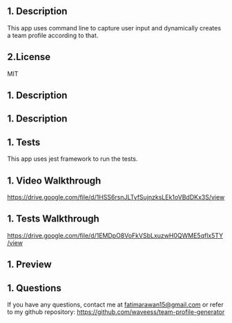<a name="desc"></a>
## 1. Description

This app uses command line to capture user input and dynamically creates a team profile according to that.

<a name="License"></a>
## 2.License

MIT

<a name="test"></a>
## 1. Description

<a name="desc"></a>
## 1. Description

<a name="desc"></a>
## 1. Tests

This app uses jest framework to run the tests.

<a name="w.t"></a>
## 1. Video Walkthrough
https://drive.google.com/file/d/1HSS6rsnJLTyfSujnzksLEk1oVBdDKx3S/view

<a name="W.T"></a>
## 1. Tests Walkthrough
https://drive.google.com/file/d/1EMDpO8VoFkVSbLxuzwH0QWME5qflx5TY/view

<a name="preview"></a>
## 1. Preview

<a name="questions"></a>
## 1. Questions
If you have any questions, contact me at fatimarawan15@gmail.com or refer to my github repository: https://github.com/waveess/team-profile-generator
